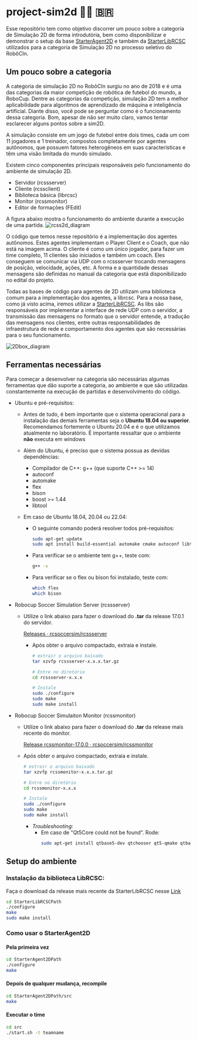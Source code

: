 # project-sim2d 🤖🔵 🇧🇷

Esse repositório tem como objetivo discorrer um pouco sobre a categoria de Simulação 2D de forma introdutória, bem como disponibilizar e demonstrar o setup da base [StarterAgent2D](https://github.com/naderzare/StarterAgent2D/) e também da [StarterLibRCSC](https://github.com/naderzare/StarterLibRCSC) utilizados para a categoria de Simulação 2D no processo seletivo do RobôCIn.

## Um pouco sobre a categoria
A categoria de simulação 2D no RobôCIn surgiu no ano de 2018 e é uma das categorias da maior competição de robótica de futebol do mundo, a RoboCup. Dentre as categorias da competição, simulação 2D tem a melhor aplicabilidade para algoritmos de aprendizado de máquina e inteligência artificial. Diante disso, você pode se perguntar como é o funcionamento dessa categoria. Bom, apesar de não ser muito claro, vamos tentar esclarecer alguns pontos sobre a sim2D.

A simulação consiste em um jogo de futebol entre dois times, cada um com 11 jogadores e 1 treinador, compostos completamente por agentes autônomos, que possuem fatores heterogêneos em suas características e têm uma visão limitada do mundo simulado.

Existem cinco componentes principais responsáveis pelo funcionamento do ambiente de simulação 2D.
- Servidor (rcssserver)
- Cliente (rcssclient)
- Biblioteca básica (librcsc)
- Monitor (rcssmonitor)
- Editor de formações (FEdit)

A figura abaixo mostra o funcionamento do ambiente durante a execução de uma partida.
![rcss2d_diagram](https://user-images.githubusercontent.com/53492989/229315795-ce733e0c-f12c-4cc0-acb8-364aeb2e7d12.png)

O código que temos nesse repositório é a implementação dos agentes autônomos. Estes agentes implementam o Player Client e o Coach, que não está na imagem acima. O cliente é como um único jogador, para fazer um time completo, 11 clientes são iniciados e também um coach. Eles conseguem se comunicar via UDP com o rcssserver trocando mensagens de posição, velocidade, ações, etc. A forma e a quantidade dessas mensagens são definidas no manual da categoria que está disponibilizado no edital do projeto.

Todas as bases de código para agentes de 2D utilizam uma biblioteca comum para a implementação dos agentes, a librcsc. Para a nossa base, como já visto acima, iremos utilizar a [StarterLibRCSC](https://github.com/naderzare/StarterLibRCSC). As libs são responsáveis por implementar a interface de rede UDP com o servidor, a transmissão das mensagens no formato que o servidor entende, a tradução das mensagens nos clientes, entre outras responsabilidades de infraestrutura de rede e comportamento dos agentes que são necessárias para o seu funcionamento.

![2Dbox_diagram](https://user-images.githubusercontent.com/53492989/229316010-cb6164b1-2cdd-46d2-a398-148d941f1d66.png)


## Ferramentas necessárias
Para começar a desenvolver na categoria são necessárias algumas ferramentas que dão suporte a categoria, ao ambiente e que são utilizadas constantemente na execução de partidas e desenvolvimento do código.

- Ubuntu e pré-requisitos:
  - Antes de tudo, é bem importante que o sistema operacional para a instalação das demais ferramentas seja o **Ubuntu 18.04 ou superior**. Recomendamos fortemente o Ubuntu 20.04 e é o que utilizamos atualmente no laboratório. É importante ressaltar que o ambiente **não** executa em windows
  - Além do Ubuntu, é preciso que o sistema possua as devidas dependências:
    - Compilador de C++:  g++ (que suporte C++ >=  14)
    - autoconf
    - automake
    - flex
    - bison
    - boost >= 1.44
    - libtool
    
  - Em caso de Ubuntu 18.04, 20.04 ou 22.04:
    - O seguinte comando poderá resolver todos pré-requisitos:
      ```bash
      sudo apt-get update
      sudo apt install build-essential automake cmake autoconf libtool flex bison libboost-all-dev
      ```
    
    - Para verificar se o ambiente tem g++, teste com:
      ```bash
      g++ -v
      ```
      
    - Para verificar se o flex ou bison foi instalado, teste com:
      ```bash
      which flex
      which bison
      ```
      
- Robocup Soccer Simulation Server (rcssserver)
  - Utilize o link abaixo para fazer o download do **.tar** da release 17.0.1 do servidor.
  
    [Releases · rcsoccersim/rcssserver](https://github.com/rcsoccersim/rcssserver/releases)

    - Após obter o arquivo compactado, extraia e instale.
      ```bash
      # extrair o arquivo baixado
      tar xzvfp rcssserver-x.x.x.tar.gz

      # Entre no diretório
      cd rcssserver-x.x.x

      # Instale
      sudo ./configure
      sudo make
      sudo make install
      ```

- Robocup Soccer Simulaiton Monitor (rcssmonitor)
  - Utilize o link abaixo para fazer o download do **.tar** da release mais recente do monitor.
    
    [Release rcssmonitor-17.0.0 · rcsoccersim/rcssmonitor](https://github.com/rcsoccersim/rcssmonitor/releases/tag/rcssmonitor-17.0.0)

  - Após obter o arquivo compactado, extraia e instale.
    ```bash
    # extrair o arquivo baixado
    tar xzvfp rcssmonitor-x.x.x.tar.gz

    # Entre no diretório
    cd rcssmonitor-x.x.x

    # Instale
    sudo ./configure
    sudo make
    sudo make install
    ```

    - *Troubleshooting:* 
      - Em caso de "Qt5Core could not be found". Rode:
        ```bash
        sudo apt-get install qtbase5-dev qtchooser qt5-qmake qtbase5-dev-tools
        ```


## Setup do ambiente
### Instalação da biblioteca LibRCSC:
Faça o download da release mais recente da StarterLibRCSC nesse [Link](https://github.com/naderzare/StarterLibRCSC/releases)
  ```bash
  cd StarterLibRCSCPath
  ./configure
  make  
  sudo make install
  ```  

### Como usar o StarterAgent2D
#### Pela primeira vez
  ```bash
  cd StarterAgent2DPath
  ./configure
  make  
  ```
  
#### Depois de qualquer mudança, recompile
  ```bash
  cd StarterAgent2DPath/src
  make
  ```
  
#### Executar o time
  ```bash
  cd src
  ./start.sh -t teamname
  ```
